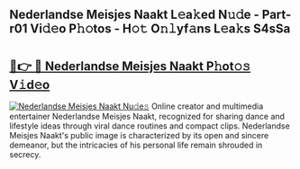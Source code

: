 ## Nederlandse Meisjes Naakt L𝚎a𝚔ed N𝚞𝚍e - Part-r01 Vi𝚍𝚎o P𝚑𝚘tos - H𝚘𝚝 O𝚗𝚕yf𝚊ns L𝚎a𝚔s S4sSa

# <h2><a href="http://kf3vhy5.oniu.top/?m=Nederlandse+Meisjes+Naakt">🔗👉 🔴 Nederlandse Meisjes Naakt P𝚑ot𝚘𝚜 V𝚒d𝚎o</a></h2>

[![Nederlandse Meisjes Naakt Nu𝚍e𝚜](https://i.imgur.com/0qMVB7G.gif)](http://kf3vhy5.oniu.top/?m=Nederlandse+Meisjes+Naakt)
Online creator and multimedia entertainer Nederlandse Meisjes Naakt, recognized for sharing dance and lifestyle ideas through viral dance routines and compact clips. Nederlandse Meisjes Naakt's public image is characterized by its open and sincere demeanor, but the intricacies of his personal life remain shrouded in secrecy.  
